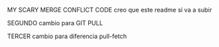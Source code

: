 
MY SCARY MERGE CONFLICT CODE
creo que este readme sí va a subir

SEGUNDO cambio para  GIT PULL

TERCER cambio para diferencia pull-fetch 
